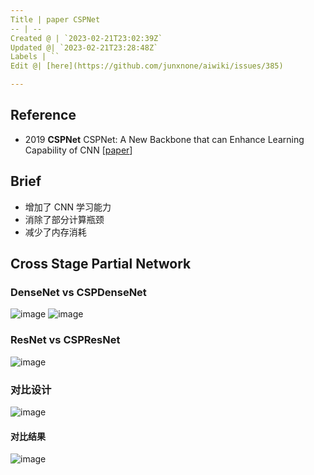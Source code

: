 ```yaml
---
Title | paper CSPNet
-- | --
Created @ | `2023-02-21T23:02:39Z`
Updated @| `2023-02-21T23:28:48Z`
Labels | ``
Edit @| [here](https://github.com/junxnone/aiwiki/issues/385)

---
```

## Reference

- 2019 **CSPNet**   CSPNet: A New Backbone that can Enhance Learning Capability of CNN [[paper](https://arxiv.org/pdf/1911.11929.pdf)]

## Brief

- 增加了 CNN 学习能力
- 消除了部分计算瓶颈
- 减少了内存消耗


## Cross Stage Partial Network

###  DenseNet vs CSPDenseNet

![image](https://user-images.githubusercontent.com/2216970/220477671-e28c517a-5d90-40a8-b76f-2ab92d5d59af.png)
![image](https://user-images.githubusercontent.com/2216970/220477709-e244bc85-2e12-4224-8e8e-dce333b8823d.png)


### ResNet vs CSPResNet

![image](https://user-images.githubusercontent.com/2216970/220477856-99d86596-0f32-44ae-8deb-0be52dbf232c.png)


### 对比设计
![image](https://user-images.githubusercontent.com/2216970/220478110-9bccd27c-86da-4a08-9708-ff5364f967c9.png)

#### 对比结果
![image](https://user-images.githubusercontent.com/2216970/220482013-ce5efd53-63fb-455b-8387-6c7ac17ccd0a.png)

